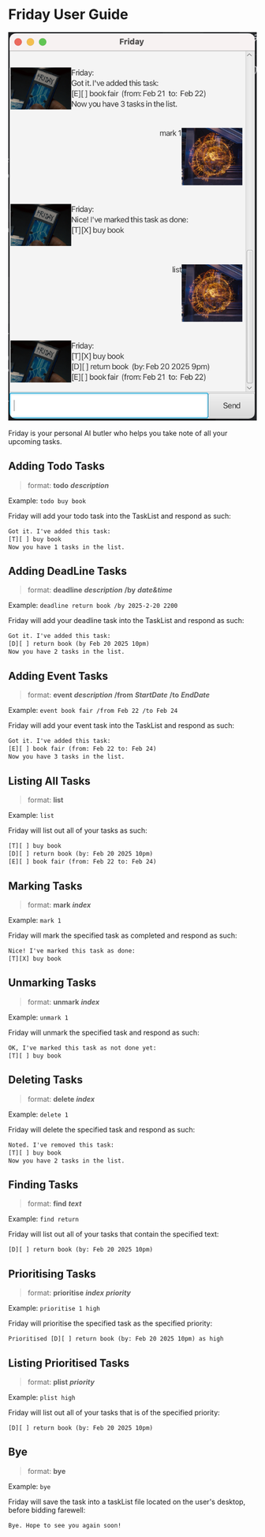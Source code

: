# Friday User Guide

![Screenshot of the Friday chatbot](Ui.png)

Friday is your personal AI butler who helps you take note of all your upcoming tasks.

## Adding Todo Tasks
> format: **todo** ***description***

Example: `todo buy book`

Friday will add your todo task into the TaskList and respond as such: 
```
Got it. I've added this task:
[T][ ] buy book
Now you have 1 tasks in the list.
```
## Adding DeadLine Tasks
> format: **deadline** ***description*** **/by** ***date&time***

Example: `deadline return book /by 2025-2-20 2200`

Friday will add your deadline task into the TaskList and respond as such:
```
Got it. I've added this task:
[D][ ] return book (by Feb 20 2025 10pm)
Now you have 2 tasks in the list.
```

## Adding Event Tasks
> format: **event** ***description*** **/from** ***StartDate*** **/to** ***EndDate***

Example: `event book fair /from Feb 22 /to Feb 24`

Friday will add your event task into the TaskList and respond as such:
```
Got it. I've added this task:
[E][ ] book fair (from: Feb 22 to: Feb 24)
Now you have 3 tasks in the list.
```

## Listing All Tasks
> format: **list**

Example: `list`

Friday will list out all of your tasks as such:
```
[T][ ] buy book
[D][ ] return book (by: Feb 20 2025 10pm)
[E][ ] book fair (from: Feb 22 to: Feb 24)
```

## Marking Tasks
> format: **mark** ***index***

Example: `mark 1`

Friday will mark the specified task as completed and respond as such:
```
Nice! I've marked this task as done:
[T][X] buy book
```
## Unmarking Tasks
> format: **unmark** ***index***

Example: `unmark 1`

Friday will unmark the specified task  and respond as such:
```
OK, I've marked this task as not done yet:
[T][ ] buy book
```

## Deleting Tasks
> format: **delete** ***index***

Example: `delete 1`

Friday will delete the specified task and respond as such:
```
Noted. I've removed this task:
[T][ ] buy book
Now you have 2 tasks in the list.
```

## Finding Tasks
> format: **find** ***text***

Example: `find return`

Friday will list out all of your tasks that contain the specified text:
```
[D][ ] return book (by: Feb 20 2025 10pm)
```

## Prioritising Tasks
> format: **prioritise** ***index*** ***priority***

Example: `prioritise 1 high`

Friday will prioritise the specified task as the specified priority:
```
Prioritised [D][ ] return book (by: Feb 20 2025 10pm) as high
```

## Listing Prioritised Tasks
> format: **plist** ***priority***

Example: `plist high`

Friday will list out all of your tasks that is of the specified priority:
```
[D][ ] return book (by: Feb 20 2025 10pm)
```

## Bye
> format: **bye**

Example: `bye`

Friday will save the task into a taskList file located on the user's desktop, before bidding farewell:
```
Bye. Hope to see you again soon!
```